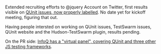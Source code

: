 Extended recruiting efforts to @jquery Account on Twitter, first results
visible on [QUnit issues, now properly
labelled](https://github.com/jquery/qunit/issues?state=open). No date
yet for kickoff meeting, figuring that out.

Having people intersted on working on QUnit issues, TestSwarm issues,
QUnit website and the Hudson-TestSwarm plugin, results pending.

On the PR side: [InfoQ has a "virtual panel", covering QUnit and three
other JS testing
frameworks](http://www.infoq.com/articles/javascript-unit-testing).
